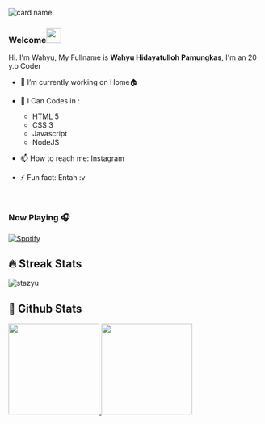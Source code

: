 <!-- ### Hi there 👋 -->

![card name](https://cardivo.vercel.app/api?name=Wahyu%20Hidayatulloh%20Pamungkas&description=Hi,%20I%27m%20Newbie%20in%20back%20end%20web%20developer%20and%20i%27m%2020%20y.o.%20Nice%20to%20meet%20you%20%F0%9F%91%8B&image=https://avatars.githubusercontent.com/u/87377496?s=400&u=7ca99bd2bf13235737403b99fb1dfe77388c7d2d&v=4&backgroundColor=%23ecf0f1&instagram=wahyuhp57&linkedin=Wahyu%20Hidayatulloh%20Pamungkas&github=Stazyu&twitter=Wahyuhp14&pattern=leaf&colorPattern=%23eaeaea)


<!-- -->
### Welcome<img src="https://github.com/TheDudeThatCode/TheDudeThatCode/blob/master/Assets/Hi.gif" width="29px">

<!-- Perkenalkan nama saya **Wahyu Hidayatulloh Pamungkas**. -->
Hi. I'm Wahyu, My Fullname is **Wahyu Hidayatulloh Pamungkas**, I'm an 20 y.o Coder

- 🔭 I’m currently working on Home🏠

- 🌱 I Can Codes in :
  - HTML 5
  - CSS 3
  - Javascript
  - NodeJS


- 📫 How to reach me: Instagram
- ⚡ Fun fact: Entah :v
<br/>

### Now Playing 🎧

[![Spotify](https://github-readme-remake.vercel.app/api/spotify)](https://open.spotify.com/user/21monzltkv6o4miy6e4ks6v7y)
<br/>

## 🔥 Streak Stats
<p align="left"><img align="center" src="https://github-readme-streak-stats.herokuapp.com/?user=stazyu&theme=algolia" alt="stazyu" /></p>

## 📄 Github Stats
<p align="left">
<a href="https://github.com/stazyu">
  <img height="180em" src="https://github-readme-stats-eight-theta.vercel.app/api?username=Stazyu&show_icons=true&theme=algolia&include_all_commits=true&count_private=true"/>
  <img height="180em" src="https://github-readme-stats-eight-theta.vercel.app/api/top-langs/?username=Stazyu&layout=compact&langs_count=8&theme=algolia"/>
</a>
</p>
